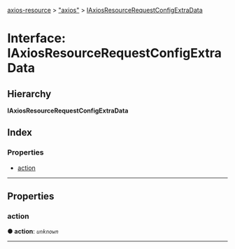 [axios-resource](../README.md) > ["axios"](../modules/_axios_d_.md) > [IAxiosResourceRequestConfigExtraData](../interfaces/_axios_d_.iaxiosresourcerequestconfigextradata.md)

# Interface: IAxiosResourceRequestConfigExtraData

## Hierarchy

**IAxiosResourceRequestConfigExtraData**

## Index

### Properties

- [action](_axios_d_.iaxiosresourcerequestconfigextradata.md#action)

---

## Properties

<a id="action"></a>

### action

**● action**: _`unknown`_

---
